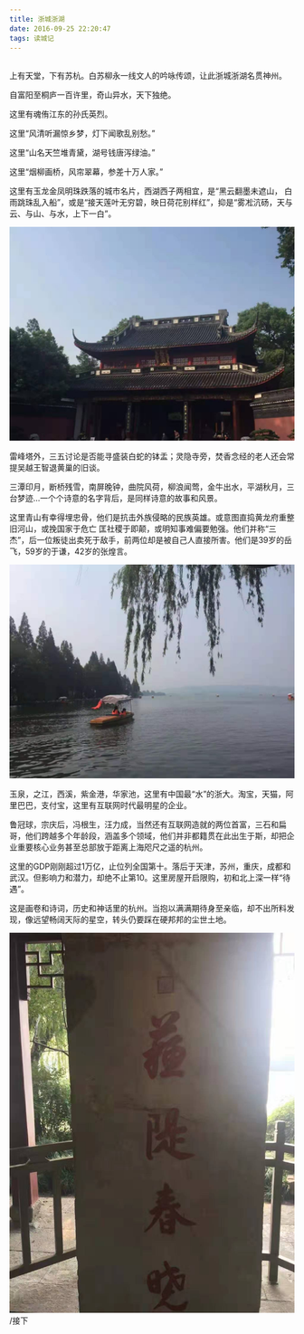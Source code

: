 ```yaml
---
title: 浙城浙湖
date: 2016-09-25 22:20:47
tags: 读城记
---
```


<br>
上有天堂，下有苏杭。白苏柳永一线文人的吟咏传颂，让此浙城浙湖名贯神州。

自富阳至桐庐一百许里，奇山异水，天下独绝。

这里有魂侑江东的孙氏英烈。

这里“风清听漏惊乡梦，灯下闻歌乱别愁。”

这里“山名天竺堆青黛，湖号钱唐泻绿油。”

这里“烟柳画桥，风帘翠幕，参差十万人家。”

这里有玉龙金凤明珠跌落的城市名片，西湖西子两相宜，是“黑云翻墨未遮山， 白雨跳珠乱入船”，或是“接天莲叶无穷碧，映日荷花别样红”，抑是“雾凇沆砀，天与云、与山、与水，上下一白”。

![图1](浙城浙湖/1.jpeg "岳王庙")


雷峰塔外，三五讨论是否能寻盛装白蛇的钵盂；灵隐寺旁，焚香念经的老人还会常提吴越王智退黄巢的旧谈。

三潭印月，断桥残雪，南屏晚钟，曲院风荷，柳浪闻莺，金牛出水，平湖秋月，三台梦迹…一个个诗意的名字背后，是同样诗意的故事和风景。

这里青山有幸得埋忠骨，他们是抗击外族侵略的民族英雄。或意图直捣黄龙府重整旧河山，或挽国家于危亡 匡社稷于即颠，或明知事难偏要勉强。他们并称“三杰”，后一位叛徒出卖死于敌手，前两位却是被自己人直接所害。他们是39岁的岳飞，59岁的于谦，42岁的张煌言。

![图2](浙城浙湖/2.jpeg)


玉泉，之江，西溪，紫金港，华家池，这里有中国最“水”的浙大。淘宝，天猫，阿里巴巴，支付宝，这里有互联网时代最明星的企业。

鲁冠球，宗庆后，冯根生，汪力成，当然还有互联网造就的两位首富，三石和扁哥，他们跨越多个年龄段，涵盖多个领域，他们并非都籍贯在此出生于斯，却把企业重要核心业务甚至总部放于距离上海咫尺之遥的杭州。

这里的GDP刚刚超过1万亿，止位列全国第十。落后于天津，苏州，重庆，成都和武汉。但影响力和潜力，却绝不止第10。这里房屋开启限购，初和北上深一样“待遇”。

这是画卷和诗词，历史和神话里的杭州。当抱以满满期待身至亲临，却不出所料发现，像远望畅阔天际的星空，转头仍要踩在硬邦邦的尘世土地。

![图3](浙城浙湖/3.jpeg)
/接下